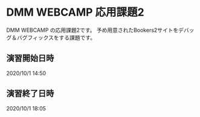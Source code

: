 # DMM WEBCAMP 応用課題2

DMM WEBCAMP の応用課題2です。
予め用意されたBookers2サイトをデバッグ＆バグフィックスをする課題です。

## 演習開始日時

2020/10/1 14:50

## 演習終了日時

2020/10/1 18:05